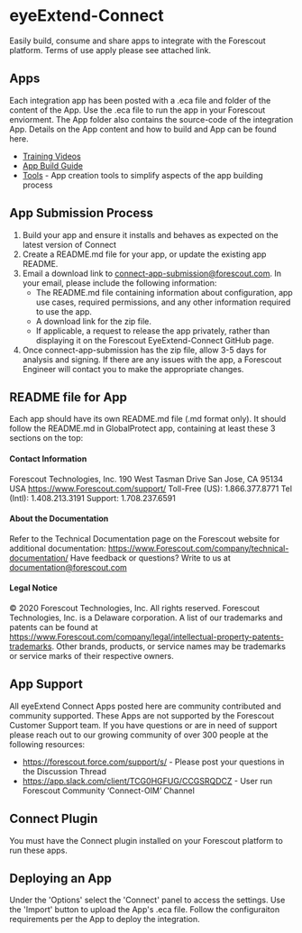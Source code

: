 # eyeExtend-Connect
Easily build, consume and share apps to integrate with the Forescout platform. Terms of use apply please see attached link.

## Apps
Each integration app has been posted with a .eca file and folder of the content of the App. Use the .eca file to run the app in your Forescout enviorment. The App folder also contains the source-code of the integration App. 
Details on the App content and how to build and App can be found here. 
* [Training Videos](https://www.youtube.com/playlist?list=PL2HYJud3zBqcjUoiJzVG33_ubuRqv3crQ)
* [App Build Guide](https://github.com/Forescout/eyeExtend-Connect/blob/master/eyeExtend%20Connect%20App%20Building%20Guide.pdf)
* [Tools](https://github.com/fs-connect) - App creation tools to simplify aspects of the app building process

## App Submission Process
1.	Build your app and ensure it installs and behaves as expected on the latest version of Connect
2.	Create a README.md file for your app, or update the existing app README.
3.	Email a download link to connect-app-submission@forescout.com. In your email, please include the following information:
    - The README.md file containing information about configuration, app use cases, required permissions, and any other information required to use the app.
    - A download link for the zip file.
    - If applicable, a request to release the app privately, rather than displaying it on the Forescout EyeExtend-Connect GitHub page.
  5.	Once connect-app-submission has the zip file, allow 3-5 days for analysis and signing. If there are any issues with the app, a Forescout Engineer will contact you to make the appropriate changes.

## README file for App
Each app should have its own README.md file (.md format only). It should follow the README.md in GlobalProtect app, containing at least these 3 sections on the top:

#### Contact Information
Forescout Technologies, Inc. 190 West Tasman Drive San Jose, CA 95134 USA https://www.Forescout.com/support/ Toll-Free (US): 1.866.377.8771 Tel (Intl): 1.408.213.3191 Support: 1.708.237.6591

#### About the Documentation
Refer to the Technical Documentation page on the Forescout website for additional documentation: https://www.Forescout.com/company/technical-documentation/
Have feedback or questions? Write to us at documentation@forescout.com

#### Legal Notice
© 2020 Forescout Technologies, Inc. All rights reserved. Forescout Technologies, Inc. is a Delaware corporation. A list of our trademarks and patents can be found at https://www.Forescout.com/company/legal/intellectual-property-patents-trademarks. Other brands, products, or service names may be trademarks or service marks of their respective owners.

## App Support

All eyeExtend Connect Apps posted here are community contributed and community supported. These Apps are not supported by the Forescout Customer Support team. If you have questions or are in need of support please reach out to our growing community of over 300 people at the following resources:

* https://forescout.force.com/support/s/ - Please post your questions in the Discussion Thread
* https://app.slack.com/client/TCG0HGFUG/CCGSRQDCZ  - User run Forescout Community ‘Connect-OIM’ Channel


## Connect Plugin
You must have the Connect plugin installed on your Forescout platform to run these apps. 

## Deploying an App
Under the 'Options' select the 'Connect' panel to access the settings. Use the 'Import' button to upload the App's .eca file. Follow the configuraiton requirements per the App to deploy the integration.



